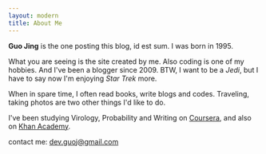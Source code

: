 ```yaml
---
layout: modern
title: About Me
---
```


**Guo Jing** is the one posting this blog, id est sum. I was born in 1995.

What you are seeing is the site created by me. Also coding is one of my hobbies. And I've been a blogger since 2009. BTW, I want to be a *Jedi*, but I have to say now I'm enjoying *Star Trek* more.

When in spare time, I often read books, write blogs and codes. Traveling, taking photos are two other things I'd like to do.

I've been studying Virology, Probability and Writing on <a href="https://www.coursera.org/user/i/361951d01125a4915d2bc9815ad17a1b">Coursera</a>, and also on <a href="https://www.khanacademy.org/profile/guojing/">Khan Academy</a>.


contact me: <dev.guoj@gmail.com>
